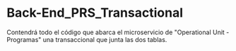 # Back-End_PRS_Transactional
Contendrá todo el código que abarca el microservicio de "Operational Unit - Programas" una transaccional que junta las dos tablas.
